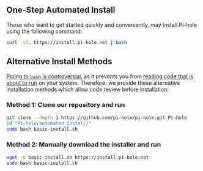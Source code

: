 ## One-Step Automated Install
Those who want to get started quickly and conveniently, may install Pi-hole using the following command:

```BASH
curl -sSL https://install.pi-hole.net | bash
```

## Alternative Install Methods
[Piping to `bash` is controversial](https://pi-hole.net/2016/07/25/curling-and-piping-to-bash), as it prevents you from [reading code that is about to run](https://github.com/pi-hole/pi-hole/blob/master/automated%20install/basic-install.sh) on your system. Therefore, we provide these alternative installation methods which allow code review before installation: 

### Method 1: Clone our repository and run
```BASH
git clone --depth 1 https://github.com/pi-hole/pi-hole.git Pi-hole
cd "Pi-hole/automated install/"
sudo bash basic-install.sh
```

### Method 2: Manually download the installer and run
```BASH
wget -O basic-install.sh https://install.pi-hole.net
sudo bash basic-install.sh
```